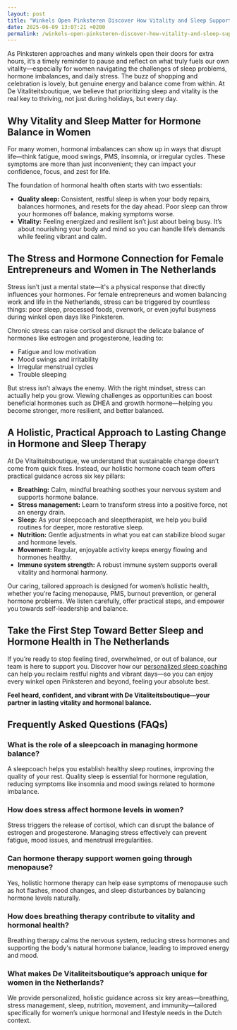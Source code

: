 ```yaml
---
layout: post
title: "Winkels Open Pinksteren Discover How Vitality and Sleep Support Hormone Balance"
date: 2025-06-09 13:07:21 +0200
permalink: /winkels-open-pinksteren-discover-how-vitality-and-sleep-support-hormone-balance/
---
```

As Pinksteren approaches and many winkels open their doors for extra hours, it’s a timely reminder to pause and reflect on what truly fuels our own vitality—especially for women navigating the challenges of sleep problems, hormone imbalances, and daily stress. The buzz of shopping and celebration is lovely, but genuine energy and balance come from within. At De Vitaliteitsboutique, we believe that prioritizing sleep and vitality is the real key to thriving, not just during holidays, but every day.

## Why Vitality and Sleep Matter for Hormone Balance in Women

For many women, hormonal imbalances can show up in ways that disrupt life—think fatigue, mood swings, PMS, insomnia, or irregular cycles. These symptoms are more than just inconvenient; they can impact your confidence, focus, and zest for life.

The foundation of hormonal health often starts with two essentials:

- **Quality sleep:** Consistent, restful sleep is when your body repairs, balances hormones, and resets for the day ahead. Poor sleep can throw your hormones off balance, making symptoms worse.
- **Vitality:** Feeling energized and resilient isn’t just about being busy. It’s about nourishing your body and mind so you can handle life’s demands while feeling vibrant and calm.

## The Stress and Hormone Connection for Female Entrepreneurs and Women in The Netherlands

Stress isn’t just a mental state—it's a physical response that directly influences your hormones. For female entrepreneurs and women balancing work and life in the Netherlands, stress can be triggered by countless things: poor sleep, processed foods, overwork, or even joyful busyness during winkel open days like Pinksteren.

Chronic stress can raise cortisol and disrupt the delicate balance of hormones like estrogen and progesterone, leading to:

- Fatigue and low motivation
- Mood swings and irritability
- Irregular menstrual cycles
- Trouble sleeping

But stress isn’t always the enemy. With the right mindset, stress can actually help you grow. Viewing challenges as opportunities can boost beneficial hormones such as DHEA and growth hormone—helping you become stronger, more resilient, and better balanced.

## A Holistic, Practical Approach to Lasting Change in Hormone and Sleep Therapy

At De Vitaliteitsboutique, we understand that sustainable change doesn’t come from quick fixes. Instead, our holistic hormone coach team offers practical guidance across six key pillars:

- **Breathing:** Calm, mindful breathing soothes your nervous system and supports hormone balance.
- **Stress management:** Learn to transform stress into a positive force, not an energy drain.
- **Sleep:** As your sleepcoach and sleeptherapist, we help you build routines for deeper, more restorative sleep.
- **Nutrition:** Gentle adjustments in what you eat can stabilize blood sugar and hormone levels.
- **Movement:** Regular, enjoyable activity keeps energy flowing and hormones healthy.
- **Immune system strength:** A robust immune system supports overall vitality and hormonal harmony.

Our caring, tailored approach is designed for women’s holistic health, whether you’re facing menopause, PMS, burnout prevention, or general hormone problems. We listen carefully, offer practical steps, and empower you towards self-leadership and balance.

## Take the First Step Toward Better Sleep and Hormone Health in The Netherlands

If you’re ready to stop feeling tired, overwhelmed, or out of balance, our team is here to support you. Discover how our [personalized sleep coaching](https://devitaliteitsboutique.nl/slaapproblemen-1-op-1-begeleiding/) can help you reclaim restful nights and vibrant days—so you can enjoy every winkel open Pinksteren and beyond, feeling your absolute best.

**Feel heard, confident, and vibrant with De Vitaliteitsboutique—your partner in lasting vitality and hormonal balance.**

## Frequently Asked Questions (FAQs)

### What is the role of a sleepcoach in managing hormone balance?
A sleepcoach helps you establish healthy sleep routines, improving the quality of your rest. Quality sleep is essential for hormone regulation, reducing symptoms like insomnia and mood swings related to hormone imbalance.

### How does stress affect hormone levels in women?
Stress triggers the release of cortisol, which can disrupt the balance of estrogen and progesterone. Managing stress effectively can prevent fatigue, mood issues, and menstrual irregularities.

### Can hormone therapy support women going through menopause?
Yes, holistic hormone therapy can help ease symptoms of menopause such as hot flashes, mood changes, and sleep disturbances by balancing hormone levels naturally.

### How does breathing therapy contribute to vitality and hormonal health?
Breathing therapy calms the nervous system, reducing stress hormones and supporting the body's natural hormone balance, leading to improved energy and mood.

### What makes De Vitaliteitsboutique’s approach unique for women in the Netherlands?
We provide personalized, holistic guidance across six key areas—breathing, stress management, sleep, nutrition, movement, and immunity—tailored specifically for women’s unique hormonal and lifestyle needs in the Dutch context.

<script type="application/ld+json">
{
  "@context": "https://schema.org",
  "@type": "BlogPosting",
  "headline": "Winkels Open Pinksteren Discover How Vitality and Sleep Support Hormone Balance",
  "description": "Explore how prioritizing vitality and quality sleep supports hormone balance for women, with a holistic approach from De Vitaliteitsboutique specializing in sleep and hormone therapy.",
  "author": {
    "@type": "Person",
    "name": "De Vitaliteitsboutique"
  },
  "publisher": {
    "@type": "Organization",
    "name": "De Vitaliteitsboutique",
    "logo": {
      "@type": "ImageObject",
      "url": "https://devitaliteitsboutique.nl/logo.png"
    }
  },
  "datePublished": "2024-06-01",
  "mainEntityOfPage": {
    "@type": "WebPage",
    "@id": "https://devitaliteitsboutique.nl/blog/winkels-open-pinksteren-vitality-sleep-hormone-balance"
  },
  "keywords": "Sleepcoach, Sleeptherapist, Hormone therapist, Hormone expert, Stress therapist, stress coach, breathing therapist, Holistic hormone coach, Vitality, Sleeping problems, Hormone problems, Menopause, PMS, Hormone balance, Sleep and hormones, Holistic therapist, insomnia, Women's holistic health, Burnout prevention for women, Work-life balance for women, Netherlands"
}
</script>

<script type="application/ld+json">
{
  "@context": "https://schema.org",
  "@type": "FAQPage",
  "mainEntity": [
    {
      "@type": "Question",
      "name": "What is the role of a sleepcoach in managing hormone balance?",
      "acceptedAnswer": {
        "@type": "Answer",
        "text": "A sleepcoach helps you establish healthy sleep routines, improving the quality of your rest. Quality sleep is essential for hormone regulation, reducing symptoms like insomnia and mood swings related to hormone imbalance."
      }
    },
    {
      "@type": "Question",
      "name": "How does stress affect hormone levels in women?",
      "acceptedAnswer": {
        "@type": "Answer",
        "text": "Stress triggers the release of cortisol, which can disrupt the balance of estrogen and progesterone. Managing stress effectively can prevent fatigue, mood issues, and menstrual irregularities."
      }
    },
    {
      "@type": "Question",
      "name": "Can hormone therapy support women going through menopause?",
      "acceptedAnswer": {
        "@type": "Answer",
        "text": "Yes, holistic hormone therapy can help ease symptoms of menopause such as hot flashes, mood changes, and sleep disturbances by balancing hormone levels naturally."
      }
    },
    {
      "@type": "Question",
      "name": "How does breathing therapy contribute to vitality and hormonal health?",
      "acceptedAnswer": {
        "@type": "Answer",
        "text": "Breathing therapy calms the nervous system, reducing stress hormones and supporting the body's natural hormone balance, leading to improved energy and mood."
      }
    },
    {
      "@type": "Question",
      "name": "What makes De Vitaliteitsboutique’s approach unique for women in the Netherlands?",
      "acceptedAnswer": {
        "@type": "Answer",
        "text": "We provide personalized, holistic guidance across six key areas—breathing, stress management, sleep, nutrition, movement, and immunity—tailored specifically for women’s unique hormonal and lifestyle needs in the Dutch context."
      }
    }
  ]
}
</script>